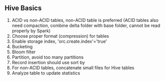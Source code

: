 ## Hive Basics
1. ACID vs non-ACID tables, non-ACID table is preferred (ACID tables also need compaction, combine delta folder with base folder, cannot be read properly by Spark)
2. Choose proper format (compression) for tables 
3. Enable storage index, 'orc.create.index'='true'
4. Bucketing
5. Bloom filter
6. Partition, avoid too many partitions 
7. Record insertion should use sort by
8. For non-ACID tables, concatenate small files for Hive tables
9. Analyze table to update statistics
